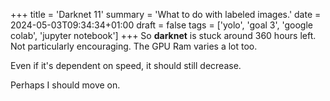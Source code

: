 +++
title = 'Darknet 11'
summary = 'What to do with labeled images.'
date = 2024-05-03T09:34:34+01:00
draft = false
tags = ['yolo', 'goal 3', 'google colab', 'jupyter notebook']
+++
So **darknet** is stuck around 360 hours left. Not particularly encouraging. The GPU Ram varies a lot too.

Even if it's dependent on speed, it should still decrease.

Perhaps I should move on.
